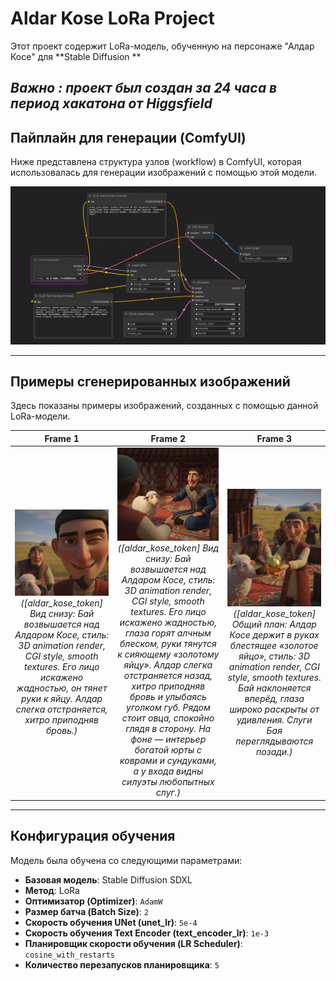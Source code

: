 # Aldar Kose LoRa Project

Этот проект содержит LoRa-модель, обученную на персонаже "Алдар Косе" для **Stable Diffusion **
<br>

*Важно : проект был создан за 24 часа в период хакатона от Higgsfield*
---

## Пайплайн для генерации (ComfyUI)

Ниже представлена структура узлов (workflow) в ComfyUI, которая использовалась для генерации изображений с помощью этой модели.

![Pipeline](pipeline.png)

---

## Примеры сгенерированных изображений

Здесь показаны примеры изображений, созданных с помощью данной LoRa-модели.

| Frame 1 | Frame 2 | Frame 3 |
| :---: | :---: | :---: |
| ![Output 1](models/output/lora.jpg)*([aldar_kose_token] Вид снизу: Бай возвышается над Алдаром Косе, стиль: 3D animation render, CGI style, smooth textures. Его лицо искажено жадностью, он тянет руки к яйцу. Алдар слегка отстраняется, хитро приподняв бровь.)* | ![Output 2](models/output/photo_2025-10-19_13-23-46(1).jpg)*([aldar_kose_token] Вид снизу: Бай возвышается над Алдаром Косе, стиль: 3D animation render, CGI style, smooth textures. Его лицо искажено жадностью, глаза горят алчным блеском, руки тянутся к сияющему «золотому яйцу». Алдар слегка отстраняется назад, хитро приподняв бровь и улыбаясь уголком губ. Рядом стоит овца, спокойно глядя в сторону. На фоне — интерьер богатой юрты с коврами и сундуками, а у входа видны силуэты любопытных слуг.)*| ![O3](models/output/photo_2025-10-19_13-21-51(1).jpg)*([aldar_kose_token] Общий план: Алдар Косе держит в руках блестящее «золотое яйцо», стиль: 3D animation render, CGI style, smooth textures. Бай наклоняется вперёд, глаза широко раскрыты от удивления. Слуги Бая переглядываются позади.)* |

---

## Конфигурация обучения

Модель была обучена со следующими параметрами:

-   **Базовая модель**: Stable Diffusion SDXL
-   **Метод**: LoRa
-   **Оптимизатор (Optimizer)**: `AdamW`
-   **Размер батча (Batch Size)**: `2`
-   **Скорость обучения UNet (unet_lr)**: `5e-4`
-   **Скорость обучения Text Encoder (text_encoder_lr)**: `1e-3`
-   **Планировщик скорости обучения (LR Scheduler)**: `cosine_with_restarts`
-   **Количество перезапусков планировщика**: `5`
